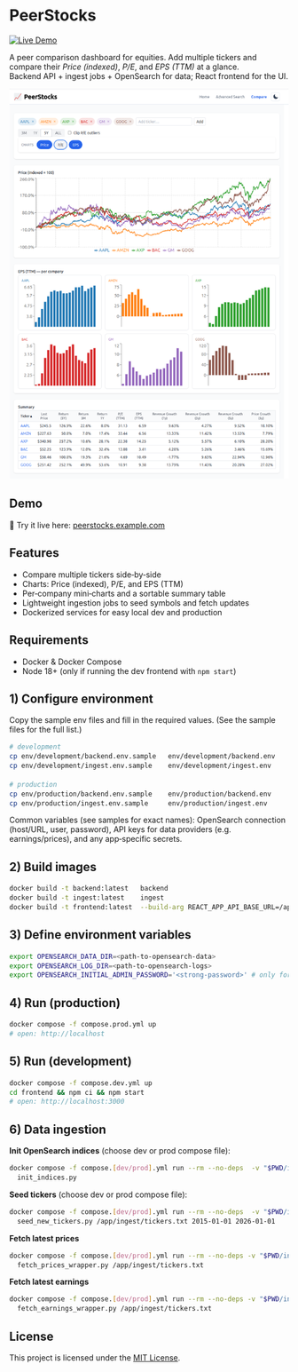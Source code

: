 
# PeerStocks

[![Live Demo](https://img.shields.io/badge/demo-online-green.svg)](https://peerstocks.example.com)

A peer comparison dashboard for equities. Add multiple tickers and compare their *Price (indexed)*, *P/E*, and *EPS (TTM)* at a glance.  
Backend API + ingest jobs + OpenSearch for data; React frontend for the UI.

![PeerStocks screenshot](./peerstocks.png)

## Demo

🚀 Try it live here: [peerstocks.example.com](https://peerstocks.example.com)


## Features
- Compare multiple tickers side‑by‑side
- Charts: Price (indexed), P/E, and EPS (TTM)
- Per‑company mini‑charts and a sortable summary table
- Lightweight ingestion jobs to seed symbols and fetch updates
- Dockerized services for easy local dev and production

## Requirements
- Docker & Docker Compose
- Node 18+ (only if running the dev frontend with `npm start`)

## 1) Configure environment
Copy the sample env files and fill in the required values. (See the sample files for the full list.)

```bash
# development
cp env/development/backend.env.sample   env/development/backend.env
cp env/development/ingest.env.sample    env/development/ingest.env

# production
cp env/production/backend.env.sample    env/production/backend.env
cp env/production/ingest.env.sample     env/production/ingest.env
```

Common variables (see samples for exact names): OpenSearch connection (host/URL, user, password), API keys for data providers (e.g. earnings/prices), and any app‑specific secrets.

## 2) Build images
```bash
docker build -t backend:latest   backend
docker build -t ingest:latest    ingest
docker build -t frontend:latest  --build-arg REACT_APP_API_BASE_URL=/api frontend
```

## 3) Define environment variables
```bash
export OPENSEARCH_DATA_DIR=<path-to-opensearch-data>
export OPENSEARCH_LOG_DIR=<path-to-opensearch-logs>
export OPENSEARCH_INITIAL_ADMIN_PASSWORD='<strong-password>' # only for production
```

## 4) Run (production)
```bash
docker compose -f compose.prod.yml up
# open: http://localhost
```

## 5) Run (development)
```bash
docker compose -f compose.dev.yml up
cd frontend && npm ci && npm start
# open: http://localhost:3000
```

## 6) Data ingestion

**Init OpenSearch indices** (choose dev or prod compose file):
```bash
docker compose -f compose.[dev/prod].yml run --rm --no-deps  -v "$PWD/ingest:/app/ingest" ingest \
  init_indices.py
```

**Seed tickers** (choose dev or prod compose file):
```bash
docker compose -f compose.[dev/prod].yml run --rm --no-deps  -v "$PWD/ingest:/app/ingest" ingest \
  seed_new_tickers.py /app/ingest/tickers.txt 2015-01-01 2026-01-01
```

**Fetch latest prices**
```bash
docker compose -f compose.[dev/prod].yml run --rm --no-deps -v "$PWD/ingest:/app/ingest" ingest \
  fetch_prices_wrapper.py /app/ingest/tickers.txt
```

**Fetch latest earnings**
```bash
docker compose -f compose.[dev/prod].yml run --rm --no-deps -v "$PWD/ingest:/app/ingest" ingest \
  fetch_earnings_wrapper.py /app/ingest/tickers.txt
```

## License

This project is licensed under the [MIT License](LICENSE).
